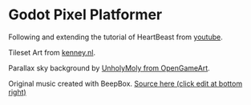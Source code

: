 # Godot Pixel Platformer

Following and extending the tutorial of HeartBeast from [youtube](https://www.youtube.com/playlist?list=PL9FzW-m48fn16W1Sz5bhTd1ArQQv4f-Cm).

Tileset Art from [kenney.nl](https://kenney.nl/assets/pixel-platformer).

Parallax sky background by [UnholyMoly from OpenGameArt](https://opengameart.org/content/platformer-colorful-adventure-16x16).

Original music created with BeepBox. [Source here (click edit at bottom right)](https://www.beepbox.co/player/#song=9n31s2k0l00e0bt2ma7g0fj07r1i0o432T1v1uaaf0q0x10kb1d35A2F0BcQ2d00Pc550E2bg7eT0v1u10f0qg01d04w2h0E0T1v1u92f30o21962pcq0x10w02d16A8F4B3Qd107P5a93E2b9639T4v1uf0f0q011z6666ji8k8k3jSBKSJJAArriiiiii07JCABrzrrrrrrr00YrkqHrsrrrrjr005zrAqzrjzrrqr1jRjrqGGrrzsrsA099ijrABJJJIAzrrtirqrqjqixzsrAjrqjiqaqqysttAJqjikikrizrHtBJJAzArzrIsRCITKSS099ijrAJS____Qg99habbCAYrDzh00E0b4h4z8M15000h4i8y4h40014h000000004h400000000p21pkQuizbwbqjbEe3R3bFGFe3JHbVvjhghSQ4tdh7qpsLGEE8WW3nEcImq_wcCLMYGYHaLabYyJ5axaYOYHcELOa0000)
